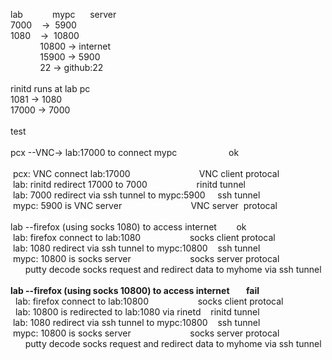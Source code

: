 <p>lab&nbsp;&nbsp; &nbsp;&nbsp;&nbsp; &nbsp;&nbsp;&nbsp; &nbsp;mypc&nbsp;&nbsp; &nbsp;&nbsp; server<br />7000&nbsp;&nbsp; &nbsp;-&gt;&nbsp; 5900 <br />1080&nbsp;&nbsp; &nbsp;-&gt;&nbsp; 10800<br />&nbsp;&nbsp; &nbsp;&nbsp;&nbsp; &nbsp;&nbsp;&nbsp;&nbsp; 10800 -&gt; internet<br />&nbsp;&nbsp; &nbsp;&nbsp;&nbsp; &nbsp;&nbsp;&nbsp; &nbsp;15900 -&gt; 5900<br />&nbsp;&nbsp; &nbsp;&nbsp;&nbsp; &nbsp;&nbsp;&nbsp; &nbsp;22 -&gt; github:22<br />&nbsp;&nbsp; &nbsp;&nbsp;&nbsp; &nbsp;&nbsp;&nbsp; &nbsp;<br />rinitd runs at lab pc<br />1081 -&gt; 1080<br />17000 -&gt; 7000<br />&nbsp;&nbsp; &nbsp;&nbsp;&nbsp; &nbsp;&nbsp;&nbsp; &nbsp;<br />test<br /><br />pcx --VNC-&gt; lab:17000 to connect mypc &nbsp;&nbsp; &nbsp;&nbsp;&nbsp; &nbsp;&nbsp;&nbsp; &nbsp;&nbsp;&nbsp; &nbsp;&nbsp;&nbsp; &nbsp;ok<br /><br />&nbsp;pcx: VNC connect lab:17000&nbsp;&nbsp; &nbsp;&nbsp;&nbsp; &nbsp;&nbsp;&nbsp; &nbsp;&nbsp;&nbsp; &nbsp;&nbsp;&nbsp; &nbsp;&nbsp;&nbsp; &nbsp;&nbsp;&nbsp; &nbsp;VNC client protocal<br />&nbsp;lab: rinitd redirect 17000 to 7000&nbsp;&nbsp; &nbsp;&nbsp;&nbsp; &nbsp;&nbsp;&nbsp; &nbsp;&nbsp;&nbsp; &nbsp;&nbsp;&nbsp; &nbsp;rinitd tunnel<br />&nbsp;lab: 7000 redirect via ssh tunnel to mypc:5900 &nbsp;&nbsp; &nbsp;ssh tunnel<br />&nbsp;mypc: 5900 is VNC server&nbsp;&nbsp; &nbsp;&nbsp;&nbsp; &nbsp;&nbsp;&nbsp; &nbsp;&nbsp;&nbsp; &nbsp;&nbsp;&nbsp; &nbsp;&nbsp;&nbsp; &nbsp;&nbsp;&nbsp; &nbsp;VNC server&nbsp; protocal<br />&nbsp;<br />lab --firefox (using socks 1080) to access internet&nbsp;&nbsp; &nbsp;&nbsp;&nbsp; &nbsp;ok<br />&nbsp;lab: firefox connect to lab:1080&nbsp;&nbsp; &nbsp;&nbsp;&nbsp; &nbsp;&nbsp;&nbsp; &nbsp;&nbsp;&nbsp; &nbsp;&nbsp;&nbsp; &nbsp;socks client protocal<br />&nbsp;lab: 1080 redirect via ssh tunnel to mypc:10800&nbsp;&nbsp; &nbsp;ssh tunnel<br />&nbsp;mypc: 10800 is socks server&nbsp;&nbsp; &nbsp;&nbsp;&nbsp; &nbsp;&nbsp;&nbsp; &nbsp;&nbsp;&nbsp; &nbsp;&nbsp;&nbsp; &nbsp;&nbsp;&nbsp; &nbsp;socks server protocal<br />&nbsp;&nbsp; &nbsp;&nbsp; putty decode socks request and redirect data to myhome via ssh tunnel<br />&nbsp;<br /><strong>lab --firefox (using socks 10800) to access internet&nbsp;&nbsp; &nbsp;&nbsp;&nbsp; &nbsp;fail</strong><br />&nbsp; lab: firefox connect to lab:10800&nbsp;&nbsp; &nbsp;&nbsp;&nbsp; &nbsp;&nbsp;&nbsp; &nbsp;&nbsp;&nbsp; &nbsp;&nbsp;&nbsp; &nbsp;socks client protocal<br />&nbsp; lab: 10800 is redirected to lab:1080 via rinetd&nbsp;&nbsp; &nbsp;rinitd tunnel<br />&nbsp;lab: 1080 redirect via ssh tunnel to mypc:10800&nbsp;&nbsp; &nbsp;ssh tunnel<br />&nbsp;mypc: 10800 is socks server&nbsp;&nbsp; &nbsp;&nbsp;&nbsp; &nbsp;&nbsp;&nbsp; &nbsp;&nbsp;&nbsp; &nbsp;&nbsp;&nbsp; &nbsp;&nbsp;&nbsp; &nbsp;socks server protocal<br />&nbsp;&nbsp; &nbsp;&nbsp; putty decode socks request and redirect data to myhome via ssh tunnel</p>
